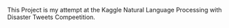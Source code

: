 This Project is my attempt at the Kaggle Natural Language Processing with Disaster Tweets Compeetition. 
